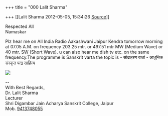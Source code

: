 +++
title = "000 Lalit Sharma"

+++
[[Lalit Sharma	2012-05-05, 15:34:26 [Source](https://groups.google.com/g/bvparishat/c/IP3m_U97UTE)]]



Respected All  
Namaskar  
  
Plz hear me on All India Radio Aakashwani Jaipur Kendra tomorrow morning at 07.05 A.M. on frequency 203.25 mtr. or 497.51 mtr MW (Medium Wave) or 40 mtr. SW (Short Wave). u can also hear me dish tv etc. on the same frequency.The programme is Sanskrit varta the topic is - सोदाहरण वार्ता - आधुनिक संस्कृत पद्य साहित्य  

![](https://ci3.googleusercontent.com/proxy/xafu3VviOpzYWZTwMMrKQ-Dx_Gg_RYp8koXq6EhhVdWXwNBPaa5CLdOhLWwr=s0-d-e1-ft#http://images/cleardot.gif)

  
  
--  
With Best Regards,  
Dr. Lalit Sharma  
Lecturer  
Shri Digambar Jain Acharya Sanskrit College, Jaipur  
Mob. [9413748055](tel:(941)%20374-8055)  
  

